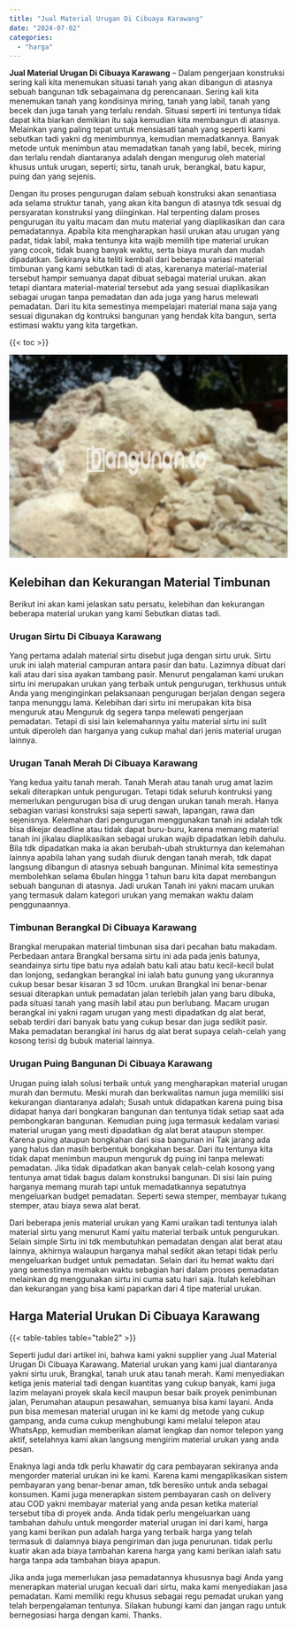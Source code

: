 ```yaml
---
title: "Jual Material Urugan Di Cibuaya Karawang"
date: "2024-07-02"
categories: 
  - "harga"
---
```


**Jual Material Urugan Di Cibuaya Karawang** – Dalam pengerjaan konstruksi sering kali kita menemukan situasi tanah yang akan dibangun di atasnya sebuah bangunan tdk sebagaimana dg perencanaan. Sering kali kita menemukan tanah yang kondisinya miring, tanah yang labil, tanah yang becek dan juga tanah yang terlalu rendah. Situasi seperti ini tentunya tidak dapat kita biarkan demikian itu saja kemudian kita membangun di atasnya. Melainkan yang paling tepat untuk mensiasati tanah yang seperti kami sebutkan tadi yakni dg menimbunnya, kemudian memadatkannya. Banyak metode untuk menimbun atau memadatkan tanah yang labil, becek, miring dan terlalu rendah diantaranya adalah dengan mengurug oleh material khusus untuk urugan, seperti; sirtu, tanah uruk, berangkal, batu kapur, puing dan yang sejenis.

Dengan itu proses pengurugan dalam sebuah konstruksi akan senantiasa ada selama struktur tanah, yang akan kita bangun di atasnya tdk sesuai dg persyaratan konstruksi yang diinginkan. Hal terpenting dalam proses pengurugan itu yaitu macam dan mutu material yang diaplikasikan dan cara pemadatannya. Apabila kita mengharapkan hasil urukan atau urugan yang padat, tidak labil, maka tentunya kita wajib memilih tipe material urukan yang cocok, tidak buang banyak waktu, serta biaya murah dan mudah dipadatkan. Sekiranya kita teliti kembali dari beberapa variasi material timbunan yang kami sebutkan tadi di atas, karenanya material-material tersebut hampir semuanya dapat dibuat sebagai material urukan. akan tetapi diantara material-material tersebut ada yang sesuai diaplikasikan sebagai urugan tanpa pemadatan dan ada juga yang harus melewati pemadatan. Dari itu kita semestinya mempelajari material mana saja yang sesuai digunakan dg kontruksi bangunan yang hendak kita bangun, serta estimasi waktu yang kita targetkan.

{{< toc >}}

![Jual Material Urugan Di Cibuaya Karawang](/images/jual-urugan-28.png)

## Kelebihan dan Kekurangan Material Timbunan

Berikut ini akan kami jelaskan satu persatu, kelebihan dan kekurangan beberapa material urukan yang kami Sebutkan diatas tadi.

### Urugan Sirtu Di Cibuaya Karawang

Yang pertama adalah material sirtu disebut juga dengan sirtu uruk. Sirtu uruk ini ialah material campuran antara pasir dan batu. Lazimnya dibuat dari kali atau dari sisa ayakan tambang pasir. Menurut pengalaman kami urukan sirtu ini merupakan urukan yang terbaik untuk pengurugan, terkhusus untuk Anda yang menginginkan pelaksanaan pengurugan berjalan dengan segera tanpa menunggu lama. Kelebihan dari sirtu ini merupakan kita bisa menguruk atau Menguruk dg segera tanpa melewati pengerjaan pemadatan. Tetapi di sisi lain kelemahannya yaitu material sirtu ini sulit untuk diperoleh dan harganya yang cukup mahal dari jenis material urugan lainnya.

### Urugan Tanah Merah Di Cibuaya Karawang

Yang kedua yaitu tanah merah. Tanah Merah atau tanah urug amat lazim sekali diterapkan untuk pengurugan. Tetapi tidak seluruh kontruksi yang memerlukan pengurugan bisa di urug dengan urukan tanah merah. Hanya sebagian variasi konstruksi saja seperti sawah, lapangan, rawa dan sejenisnya. Kelemahan dari pengurugan menggunakan tanah ini adalah tdk bisa dikejar deadline atau tidak dapat buru-buru, karena memang material tanah ini jikalau diaplikasikan sebagai urukan wajib dipadatkan lebih dahulu. Bila tdk dipadatkan maka ia akan berubah-ubah strukturnya dan kelemahan lainnya apabila lahan yang sudah diuruk dengan tanah merah, tdk dapat langsung dibangun di atasnya sebuah bangunan. Minimal kita semestinya membolehkan selama 6bulan hingga 1 tahun baru kita dapat membangun sebuah bangunan di atasnya. Jadi urukan Tanah ini yakni macam urukan yang termasuk dalam kategori urukan yang memakan waktu dalam penggunaannya.

### Timbunan Berangkal Di Cibuaya Karawang

Brangkal merupakan material timbunan sisa dari pecahan batu makadam. Perbedaan antara Brangkal bersama sirtu ini ada pada jenis batunya, seandainya sirtu tipe batu nya adalah batu kali atau batu kecil-kecil bulat dan lonjong, sedangkan berangkal ini ialah batu gunung yang ukurannya cukup besar besar kisaran 3 sd 10cm. urukan Brangkal ini benar-benar sesuai diterapkan untuk pemadatan jalan terlebih jalan yang baru dibuka, pada situasi tanah yang masih labil atau pun berlubang. Macam urugan berangkal ini yakni ragam urugan yang mesti dipadatkan dg alat berat, sebab terdiri dari banyak batu yang cukup besar dan juga sedikit pasir. Maka pemadatan berangkal ini harus dg alat berat supaya celah-celah yang kosong terisi dg bubuk material lainnya.

### Urugan Puing Bangunan Di Cibuaya Karawang

Urugan puing ialah solusi terbaik untuk yang mengharapkan material urugan murah dan bermutu. Meski murah dan berkwalitas namun juga memiliki sisi kekurangan diantaranya adalah; Susah untuk didapatkan karena puing bisa didapat hanya dari bongkaran bangunan dan tentunya tidak setiap saat ada pembongkaran bangunan. Kemudian puing juga termasuk kedalam variasi material urugan yang mesti dipadatkan dg alat berat ataupun stemper. Karena puing ataupun bongkahan dari sisa bangunan ini Tak jarang ada yang halus dan masih berbentuk bongkahan besar. Dari itu tentunya kita tidak dapat menimbun maupun menguruk dg puing ini tanpa melewati pemadatan. Jika tidak dipadatkan akan banyak celah-celah kosong yang tentunya amat tidak bagus dalam konstruksi bangunan. Di sisi lain puing harganya memang murah tapi untuk memadatkannya sepatutnya mengeluarkan budget pemadatan. Seperti sewa stemper, membayar tukang stemper, atau biaya sewa alat berat.

Dari beberapa jenis material urukan yang Kami uraikan tadi tentunya ialah material sirtu yang menurut Kami yaitu material terbaik untuk pengurukan. Selain simple Sirtu ini tdk membutuhkan pemadatan dengan alat berat atau lainnya, akhirnya walaupun harganya mahal sedikit akan tetapi tidak perlu mengeluarkan budget untuk pemadatan. Selain dari itu hemat waktu dari yang semestinya memakan waktu sebagian hari dalam proses pemadatan melainkan dg menggunakan sirtu ini cuma satu hari saja. Itulah kelebihan dan kekurangan yang bisa kami paparkan dari 4 tipe material urukan.

## Harga Material Urukan Di Cibuaya Karawang

{{< table-tables table="table2" >}}

Seperti judul dari artikel ini, bahwa kami yakni supplier yang Jual Material Urugan Di Cibuaya Karawang. Material urukan yang kami jual diantaranya yakni sirtu uruk, Brangkal, tanah uruk atau tanah merah. Kami menyediakan ketiga jenis material tadi dengan kuantitas yang cukup banyak, kami juga lazim melayani proyek skala kecil maupun besar baik proyek penimbunan jalan, Perumahan ataupun pesawahan, semuanya bisa kami layani. Anda pun bisa memesan material urugan ini ke kami dg metode yang cukup gampang, anda cuma cukup menghubungi kami melalui telepon atau WhatsApp, kemudian memberikan alamat lengkap dan nomor telepon yang aktif, setelahnya kami akan langsung mengirim material urukan yang anda pesan.

Enaknya lagi anda tdk perlu khawatir dg cara pembayaran sekiranya anda mengorder material urukan ini ke kami. Karena kami mengaplikasikan sistem pembayaran yang benar-benar aman, tdk beresiko untuk anda sebagai konsumen. Kami juga menerapkan sistem pembayaran cash on delivery atau COD yakni membayar material yang anda pesan ketika material tersebut tiba di proyek anda. Anda tidak perlu mengeluarkan uang tambahan dahulu untuk mengorder material urugan ini dari kami, harga yang kami berikan pun adalah harga yang terbaik harga yang telah termasuk di dalamnya biaya pengiriman dan juga penurunan. tidak perlu kuatir akan ada biaya tambahan karena harga yang kami berikan ialah satu harga tanpa ada tambahan biaya apapun.

Jika anda juga memerlukan jasa pemadatannya khususnya bagi Anda yang menerapkan material urugan kecuali dari sirtu, maka kami menyediakan jasa pemadatan. Kami memiliki regu khusus sebagai regu pemadat urukan yang telah berpengalaman tentunya. Silakan hubungi kami dan jangan ragu untuk bernegosiasi harga dengan kami. Thanks.
